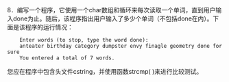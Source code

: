 8．编写一个程序，它使用一个char数组和循环来每次读取一个单词，直到用户输入done为止。随后，该程序指出用户输入了多少个单词（不包括done在内）。下面是该程序的运行情况：


```
    Enter words (to stop, type the word done):
    anteater birthday category dumpster envy finagle geometry done for sure
    You entered a total of 7 words.
```

您应在程序中包含头文件cstring，并使用函数strcmp( )来进行比较测试。